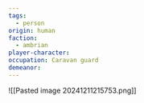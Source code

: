 ```yaml
---
tags:
  - person
origin: human
faction:
  - ambrian
player-character: 
occupation: Caravan guard
demeanor:
---
```

![[Pasted image 20241211215753.png]]